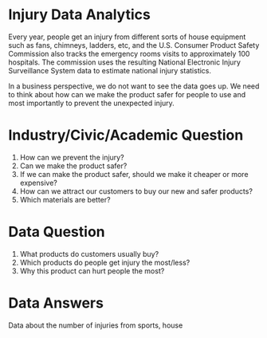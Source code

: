 # Injury Data Analytics
Every year, people get an injury from different sorts of house equipment such as fans, chimneys, ladders, etc, and the U.S. Consumer Product Safety Commission also tracks the emergency rooms visits to approximately 100 hospitals. The commission uses the resulting National Electronic Injury Surveillance System data to estimate national injury statistics.

In a business perspective, we do not want to see the data goes up. We need to think about how can we make the product safer for people to use and most importantly to prevent the unexpected injury.



# Industry/Civic/Academic Question
1. How can we prevent the injury?
2. Can we make the product safer?
3. If we can make the product safer, should we make it cheaper or more expensive?
4. How can we attract our customers to buy our new and safer products?
5. Which materials are better?


# Data Question
1. What products do customers usually buy?
2. Which products do people get injury the most/less?
3. Why this product can hurt people the most?


# Data Answers
Data about the number of injuries from sports, house
